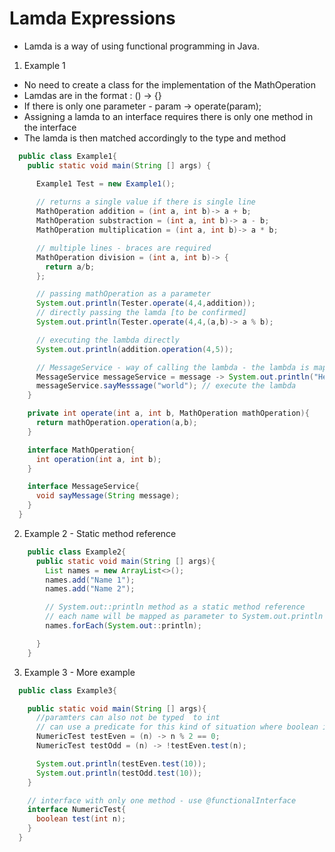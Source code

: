 # Lamda Expressions

- Lamda is a way of using functional programming in Java. 

1. Example 1
 
  - No need to create a class for the implementation of the MathOperation
  - Lamdas are in the format : () -> {}  
  - If there is only one parameter - param -> operate(param);
  - Assigning a lamda to an interface requires there is only one method in the interface
  - The lamda is then matched accordingly to the type and method

```java
  public class Example1{
    public static void main(String [] args) {

      Example1 Test = new Example1();
      
      // returns a single value if there is single line
      MathOperation addition = (int a, int b)-> a + b;
      MathOperation substraction = (int a, int b)-> a - b;
      MathOperation multiplication = (int a, int b)-> a * b;

      // multiple lines - braces are required
      MathOperation division = (int a, int b)-> {
        return a/b;
      };

      // passing mathOperation as a parameter
      System.out.println(Tester.operate(4,4,addition));
      // directly passing the lamda [to be confirmed]
      System.out.println(Tester.operate(4,4,(a,b)-> a % b);

      // executing the lambda directly
      System.out.println(addition.operation(4,5));

      // MessageService - way of calling the lambda - the lambda is mapped to the only method in the interface
      MessageService messageService = message -> System.out.println("Hello"+ message);
      messageService.sayMesssage("world"); // execute the lambda 
    }

    private int operate(int a, int b, MathOperation mathOperation){
      return mathOperation.operation(a,b);
    }

    interface MathOperation{
      int operation(int a, int b);
    }

    interface MessageService{
      void sayMessage(String message);
    }
  }

```

2. Example 2 - Static method reference

```java
    public class Example2{
      public static void main(String [] args){
        List names = new ArrayList<>();
        names.add("Name 1");
        names.add("Name 2");

        // System.out::println method as a static method reference
        // each name will be mapped as parameter to System.out.println and printLn takes as parameter a string
        names.forEach(System.out::println);

      }
    }

```


3. Example 3 - More example

```java
  public class Example3{

    public static void main(String [] args){
      //paramters can also not be typed  to int
      // can use a predicate for this kind of situation where boolean is returned
      NumericTest testEven = (n) -> n % 2 == 0;
      NumericTest testOdd = (n) -> !testEven.test(n);

      System.out.println(testEven.test(10));
      System.out.println(testOdd.test(10));
    }

    // interface with only one method - use @functionalInterface
    interface NumericTest{
      boolean test(int n);
    }
  }

```



